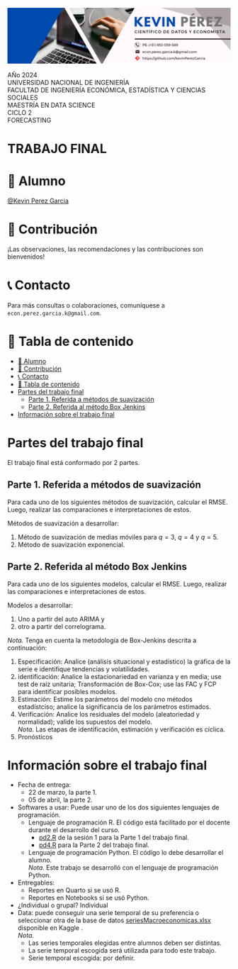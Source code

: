 ![logo](https://github.com/kevinPerezGarcia/kevinPerezGarcia/blob/main/logo.png)

<p>
AÑo 2024 <br>
UNIVERSIDAD NACIONAL DE INGENIERÍA <br>
FACULTAD DE INGENIERÍA ECONÓMICA, ESTADÍSTICA Y CIENCIAS SOCIALES <br>
MAESTRÍA EN DATA SCIENCE <br>
CICLO 2 <br>
FORECASTING
</p>

<h1>TRABAJO FINAL</h1>

# 👥 Alumno

[@Kevin Perez Garcia](https://www.linkedin.com/in/kevinperezgarcia)

# 🤝 Contribución

¡Las observaciones, las recomendaciones y las contribuciones son bienvenidos!

# 📞 Contacto

Para más consultas o colaboraciones, comuníquese a `econ.perez.garcia.k@gmail.com`.

# 📌 Tabla de contenido
- [👥 Alumno](#-alumno)
- [🤝 Contribución](#-contribución)
- [📞 Contacto](#-contacto)
- [📌 Tabla de contenido](#-tabla-de-contenido)
- [Partes del trabajo final](#partes-del-trabajo-final)
  - [Parte 1. Referida a métodos de suavización](#parte-1-referida-a-métodos-de-suavización)
  - [Parte 2. Referida al método Box Jenkins](#parte-2-referida-al-método-box-jenkins)
- [Información sobre el trabajo final](#información-sobre-el-trabajo-final)

# Partes del trabajo final

El trabajo final está conformado por 2 partes.

## Parte 1. Referida a métodos de suavización

Para cada uno de los siguientes métodos de suavización, calcular el RMSE. Luego, realizar las comparaciones e interpretaciones de estos.
  
Métodos de suavización a desarrollar:
  1. Método de suavización de medias móviles para $q=3$, $q=4$ y $q=5$.
  2. Método de suavización exponencial.

## Parte 2. Referida al método Box Jenkins

Para cada uno de los siguientes modelos, calcular el RMSE. Luego, realizar las comparaciones e interpretaciones de estos.

Modelos a desarrollar:
  1. Uno a partir del auto ARIMA y 
  2. otro a partir del correlograma.

*Nota.* Tenga en cuenta la metodología de Box-Jenkins descrita a continuación:
  
  1. Especificación: Analice (análisis situacional y estadístico) la gráfica de la serie e identifique tendencias y volatilidades.
  2. identificación: Analice la estacionariedad en varianza y en media; use test de raíz unitaria; Transformación de Box-Cox; use las FAC y FCP para identificar posibles modelos.
  3. Estimación: Estime los parámetros del modelo cno métodos estadístciso; analice la significancia de los parámetros estimados.
  4. Verificación: Analice los residuales del modelo (aleatoriedad y normalidad); valide los supuestos del modelo.<br>
   *Nota*. Las etapas de identificación, estimación y verificación es cíclica.
  5. Pronósticos

# Información sobre el trabajo final

* Fecha de entrega:
  - 22 de marzo, la parte 1.
  - 05 de abril, la parte 2.
* Softwares a usar: Puede usar uno de los dos siguientes lenguajes de programación.
  - Lenguaje de programación R. El código está facilitado por el docente durante el desarrollo del curso.
    - [pd2.R](../sesion1/notebooks/pd2-componentes_suavizado_serieTemporal/code.R) de la sesión 1 para la Parte 1 del trabajo final.
    - [pd4.R](../sesion2/notebooks/pd4.R) para la Parte 2 del trabajo final.
  - Lenguaje de programación Python. El código lo debe desarrollar el alumno.<br>
  *Nota.* Este trabajo se desarrolló con el lenguaje de programación Python.
* Entregables:
  * Reportes en Quarto si se usó R.
  * Reportes en Notebooks si se usó Python.
* ¿Individual o grupal? Individual
* Data: puede conseguir una serie temporal de su preferencia o seleccionar otra de la base de datos [seriesMacroeconomicas.xlsx](https://www.kaggle.com/datasets/kevinprezgarca/peru-balanza-comercial-series-macroeconomicas/data) disponible en Kaggle .<br>
  *Nota.*
  - Las series temporales elegidas entre alumnos deben ser distintas.
  - La serie temporal escogida será utilizada para todo este trabajo.
  - Serie temporal escogida: por definir.